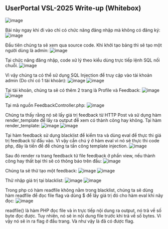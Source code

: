 ## UserPortal VSL-2025 Write-up (Whitebox)

![image](https://github.com/user-attachments/assets/3876792f-ee9f-487f-8d9a-89706709dd5c)

Bài này ngay khi đi vào chỉ có chức năng đăng nhập mà không có đăng ký:
![image](https://github.com/user-attachments/assets/25187b42-5ea9-4641-b9d0-75d27166ec27)

Đầu tiên chúng ta sẽ xem qua source code.
Khi khởi tạo bảng thì sẽ tạo một người dùng là admin:
![image](https://github.com/user-attachments/assets/177ab849-6b2c-4837-bb6c-f6c0f71a09ab)

Tại chức năng đăng nhập, code xử lý theo kiểu dùng trực tiếp lệnh SQL nối chuỗi.
![image](https://github.com/user-attachments/assets/f3321e97-3bd6-4ccc-b93b-6231fcb31b66)

Vì vậy chúng ta có thể sử dụng SQL Injection để truy cập vào tài khoản admin (Do chỉ có 1 tài khoản):
![image](https://github.com/user-attachments/assets/f9eaa105-a4cc-45c8-9031-bc4125f0dc90)
![image](https://github.com/user-attachments/assets/6f5963a8-3423-4718-9ef9-d2a4fc8252c7)

Tại tài khoản, chúng ta sẽ có thêm 2 trang là Profile và Feedback:
![image](https://github.com/user-attachments/assets/01f407d4-0aaf-4720-b549-82413b7f86a2)
![image](https://github.com/user-attachments/assets/e68e1a95-cd7c-4ed1-b1b5-75c79d740e15)

Tại mã nguồn FeedbackController.php:
![image](https://github.com/user-attachments/assets/64537a69-7cb3-4e6c-a6d3-bb506168c144)

Chúng ta thấy rằng nó sẽ lấy giá trị feedback từ HTTP Post và sử dụng hàm render_template để lấy ra output để xem có thành công hay không.
Tại hàm render_template:
![image](https://github.com/user-attachments/assets/51cf52ac-381f-4bdc-860c-cc598323b93a)
![image](https://github.com/user-attachments/assets/148c2921-ca8c-40e3-ac47-32f840cbec38)
 
Tại hàm feedback sử dụng blacklist để kiểm tra và dùng eval để thực thi giá trị feedback từ đầu vào. Vì vậy cần chú ý ở hàm eval vì nó sẽ thực thi code php, đây là tiền đề để chúng ta tấn công template injection.
![image](https://github.com/user-attachments/assets/13225b33-325a-4514-b997-5578f477f327)

Sau đó render ra trang feedback từ file feedback ở phần view, nếu thành công hay thất bại thì sẽ có thông báo trên đầu:
![image](https://github.com/user-attachments/assets/4885fe14-2367-4dee-bf64-58d10a0bd855)

Chúng ta sẽ thử tạo một feedback:
![image](https://github.com/user-attachments/assets/3c2382fa-3efd-43f4-9d5a-89f0965d9035)
![image](https://github.com/user-attachments/assets/86ec4b6a-d4d9-455e-9ab0-ab461692ab7d)

 
Thử nhập giá trị tại blacklist:
![image](https://github.com/user-attachments/assets/18e82b6e-2e84-4577-a9b5-55286feffed0)
![image](https://github.com/user-attachments/assets/e15850eb-29a4-438f-bcba-344e5a82a493)

 
Trong php có hàm readfile không nằm trong blacklist, chúng ta sẽ dùng hàm readfile để đọc file flag và dùng $ để lấy giá trị đó cho hàm eval khi nãy đọc:
![image](https://github.com/user-attachments/assets/1dd0c949-1688-4df0-85bc-92b81febfa5c)

readfile() là hàm PHP đọc file và in trực tiếp nội dung ra output, nó trả về số byte đọc được. Tuy nhiên, nó sẽ in nội dung file trước khi trả về số bytes. Vì vậy nó sẽ in ra flag ở đầu trang.
Và như vậy là đã có được flag.


